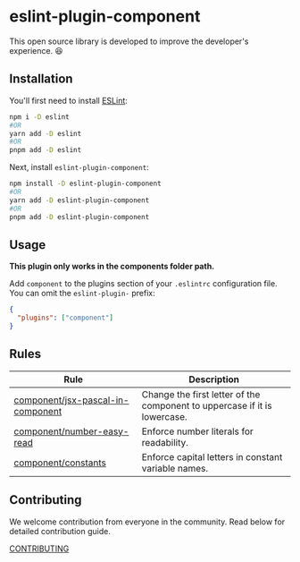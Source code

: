 # eslint-plugin-component

This open source library is developed to improve the developer's experience. 😆

## Installation

You'll first need to install [ESLint](https://eslint.org/):

```sh
npm i -D eslint
#OR
yarn add -D eslint
#OR
pnpm add -D eslint
```

Next, install `eslint-plugin-component`:

```sh
npm install -D eslint-plugin-component
#OR
yarn add -D eslint-plugin-component
#OR
pnpm add -D eslint-plugin-component
```

## Usage

<b>This plugin only works in the components folder path.</b>

Add `component` to the plugins section of your `.eslintrc` configuration file. You can omit the `eslint-plugin-` prefix:

```json
{
  "plugins": ["component"]
}
```

## Rules

<!-- begin auto-generated rules list -->

| Rule   | Description     |
|--------|----------|
| [component/jsx-pascal-in-component](docs/jsx-pascal-in-component.md)  | Change the first letter of the component to uppercase if it is lowercase.    |
| [component/number-easy-read](docs/number-easy-read.md)  | Enforce number literals for readability.    |
| [component/constants](docs/constants.md)  | Enforce capital letters in constant variable names.    |

<!-- end auto-generated rules list -->

## Contributing

We welcome contribution from everyone in the community. Read below for detailed contribution guide.

[CONTRIBUTING](CONTRIBUTING.md)
